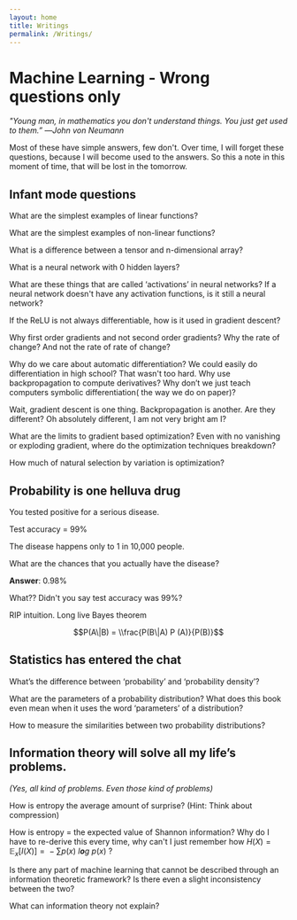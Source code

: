 ```yaml
---
layout: home
title: Writings
permalink: /Writings/
---
```


# Machine Learning - Wrong questions only

*"Young man, in mathematics you don't understand things. You just get used to them.”*
                                                        —_John von Neumann_

Most of these have simple answers, few don't. Over time, I will forget these questions, because I will become used to the answers. So this a note in this moment of time, that will be lost in the tomorrow.

## Infant mode questions

What are the simplest examples of linear functions?

What are the simplest examples of non-linear functions?

What is a difference between a tensor and n-dimensional array?

What is a neural network with 0 hidden layers?

What are these things that are called  ‘activations’ in neural networks? If a neural network doesn't have any activation functions, is it still a neural network?

If the ReLU is not always differentiable, how is it used in gradient descent? 

Why first order gradients and not second order gradients? Why the rate of change? And not the rate of rate of change? 

Why do we care about automatic differentiation? We could easily do differentiation in high school?  That wasn't too hard. Why use backpropagation to compute derivatives? Why don’t we just teach computers symbolic differentiation( the way we do on paper)?

Wait, gradient descent is one thing. Backpropagation is another. Are they different? Oh absolutely different, I am not very bright am I?

What are the limits to gradient based optimization? Even with no vanishing or exploding gradient, where do the optimization techniques breakdown?

How much of natural selection by variation is optimization?

## Probability is one helluva drug

You tested positive for a serious disease. 

Test accuracy = 99% 

The disease happens only to 1 in 10,000 people.

What are the chances that you actually have the disease? 

**Answer**: 0.98%

What?? Didn't you say test accuracy was 99%?

RIP intuition. Long live Bayes theorem

$$P(A\|B) = \\frac{P(B\|A) P (A)}{P(B)}$$

## Statistics has entered the chat

What’s the difference between ‘probability’ and ‘probability density’?

What are the parameters of a probability distribution? What does this book even mean when it uses the word ‘parameters’ of a distribution?

How to measure the similarities between two probability distributions?

## Information theory will solve all my life’s problems.

*(Yes, all kind of problems. Even those kind of problems)*

How is entropy the average amount of surprise? (Hint: Think about compression)

How is entropy = the expected value of Shannon information? Why do I have to re-derive this every time, why can't I just remember how *H*(*X*) = 𝔼<sub>*x*</sub>\[*I*(*X*)\] =  − ∑*p*(*x*) *l**o**g* *p*(*x*)
?

Is there any part of machine learning that cannot be described through an information theoretic framework? Is there even a slight inconsistency between the two?

What can information theory not explain?